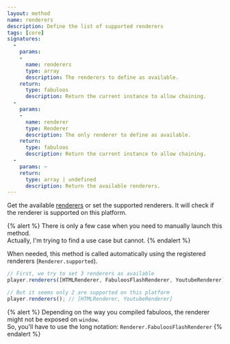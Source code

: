 ```yaml
---
layout: method
name: renderers
description: Define the list of supported renderers
tags: [core]
signatures:
  -
    params:
    -
      name: renderers
      type: array
      description: The renderers to define as available.
    return:
      type: fabuloos
      description: Return the current instance to allow chaining.
  -
    params:
    -
      name: renderer
      type: Renderer
      description: The only renderer to define as available.
    return:
      type: fabuloos
      description: Return the current instance to allow chaining.
  -
    params: ~
    return:
      type: array | undefined
      description: Return the available renderers.
---
```


Get the available [renderers](/documentation/renderers.html) or set the supported renderers. It will check if the renderer is supported on this platform.

{% alert %}
There is only a few case when you need to manually launch this method.  
Actually, I'm trying to find a use case but cannot.
{% endalert %}

When needed, this method is called automatically using the registered renderers (`Renderer.supported`).

```js
// First, we try to set 3 renderers as available
player.renderers([HTMLRenderer, FabuloosFlashRenderer, YoutubeRenderer]);

// But it seems only 2 are supported on this platform
player.renderers(); // [HTMLRenderer, YoutubeRenderer]
```

{% alert %}
Depending on the way you compiled fabuloos, the renderer might not be exposed on `window`.  
So, you'll have to use the long notation: `Renderer.FabuloosFlashRenderer`
{% endalert %}